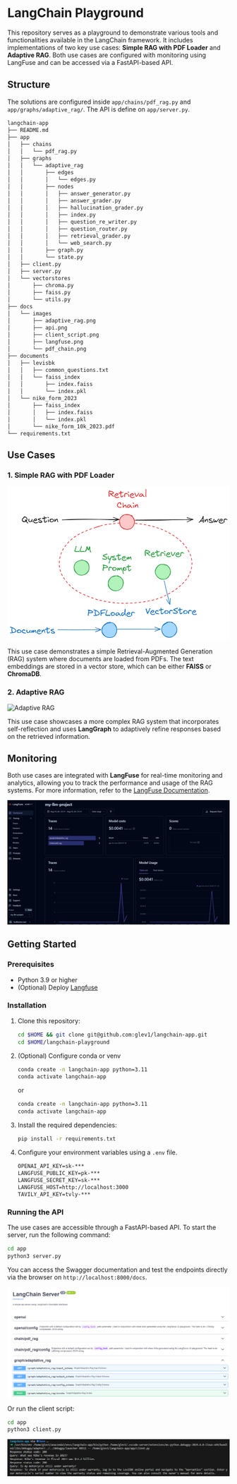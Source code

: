 # LangChain Playground

This repository serves as a playground to demonstrate various tools and functionalities available in the LangChain framework. It includes implementations of two key use cases: **Simple RAG with PDF Loader** and **Adaptive RAG**. Both use cases are configured with monitoring using LangFuse and can be accessed via a FastAPI-based API.
## Structure

The solutions are configured inside ```app/chains/pdf_rag.py``` and ```app/graphs/adaptive_rag/```. The API is define on ```app/server.py```.

```
langchain-app
├── README.md
├── app
│   ├── chains       
│   │   └── pdf_rag.py      
│   ├── graphs                  
│   │   └── adaptive_rag    
│   │       ├── edges           
│   │       │   └── edges.py
│   │       ├── nodes
│   │       │   ├── answer_generator.py
│   │       │   ├── answer_grader.py
│   │       │   ├── hallucination_grader.py
│   │       │   ├── index.py
│   │       │   ├── question_re_writer.py
│   │       │   ├── question_router.py
│   │       │   ├── retrieval_grader.py
│   │       │   └── web_search.py
│   │       ├── graph.py
│   │       └── state.py
│   ├── client.py
│   ├── server.py
│   └── vectorstores
│       ├── chroma.py
│       ├── faiss.py
│       └── utils.py
├── docs
│   └── images
│       ├── adaptive_rag.png
│       ├── api.png
│       ├── client_script.png
│       ├── langfuse.png
│       └── pdf_chain.png
├── documents
│   ├── levisbk
│   │   ├── common_questions.txt
│   │   └── faiss_index
│   │       ├── index.faiss
│   │       └── index.pkl
│   └── nike_form_2023
│       ├── faiss_index
│       │   ├── index.faiss
│       │   └── index.pkl
│       └── nike_form_10k_2023.pdf
└── requirements.txt
```
## Use Cases

### 1. Simple RAG with PDF Loader

![Simple RAG with PDF Loader](./docs/images/pdf_chain.png)

This use case demonstrates a simple Retrieval-Augmented Generation (RAG) system where documents are loaded from PDFs. The text embeddings are stored in a vector store, which can be either **FAISS** or **ChromaDB**.

### 2. Adaptive RAG

![Adaptive RAG](./docs/images/adaptive.png)

This use case showcases a more complex RAG system that incorporates self-reflection and uses **LangGraph** to adaptively refine responses based on the retrieved information.

## Monitoring
Both use cases are integrated with **LangFuse** for real-time monitoring and analytics, allowing you to track the performance and usage of the RAG systems. For more information, refer to the [LangFuse Documentation](https://langfuse.com/docs).

![Langfuse](./docs/images/langfuse.png)

## Getting Started

### Prerequisites
- Python 3.9 or higher
- (Optional) Deploy [Langfuse](https://langfuse.com/docs/deployment/self-host)

### Installation

1. Clone this repository:
    ```bash
    cd $HOME && git clone git@github.com:glev1/langchain-app.git
    cd $HOME/langchain-playground
    ```

2. (Optional) Configure conda or venv
    ```bash
    conda create -n langchain-app python=3.11
    conda activate langchain-app
    ```

    or

    ```bash
    conda create -n langchain-app python=3.11
    conda activate langchain-app
    ```

3. Install the required dependencies:
    ```bash
    pip install -r requirements.txt
    ```

4. Configure your environment variables using a ```.env``` file.

    ```
    OPENAI_API_KEY=sk-***
    LANGFUSE_PUBLIC_KEY=pk-***
    LANGFUSE_SECRET_KEY=sk-***
    LANGFUSE_HOST=http://localhost:3000
    TAVILY_API_KEY=tvly-***
    ```

### Running the API

The use cases are accessible through a FastAPI-based API. To start the server, run the following command:

```bash
cd app
python3 server.py
```

You can access the Swagger documentation and test the endpoints directly via the browser on ```http://localhost:8000/docs```. 


![FastAPI](./docs/images/api.png)


Or run the client script:

```bash
cd app
python3 client.py
```

![Client script](./docs/images/client_script.png)
